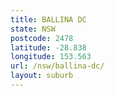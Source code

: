 ```yaml
---
title: BALLINA DC
state: NSW
postcode: 2478
latitude: -28.838
longitude: 153.563
url: /nsw/ballina-dc/
layout: suburb
---
```

